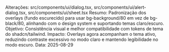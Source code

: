 Alterações: src/components/ui/dialog.tsx, src/components/ui/alert-dialog.tsx, src/components/ui/sheet.tsx
Resumo: Padronização dos overlays (fundo escurecido) para usar bg-background/80 em vez de bg-black/80, alinhando com o design system e suportando temas claro/escuro.
Objetivo: Consistência visual e melhor compatibilidade com tokens de tema do shadcn/tailwind.
Impacto: Overlays agora acompanham o tema ativo, reduzindo contraste excessivo no modo claro e mantendo legibilidade no modo escuro.
Data: 2025-08-29
